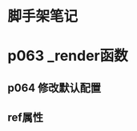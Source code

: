 # 脚手架笔记
# p063 _render函数
<!-- 
1.vue.js与vue.runtime.xxx.js的区别
    1.vue.js是完整版的Vue. 包含：核心功能 + 模板解析器
    2.vue.runtime.xxx.js 是运行版的Vue。 只包含：核心功能：没有模板解析器

2.因为vue.runtime.xxx.js没有模板解析器，所以不能使用template配置项。需要使用render函数接受到的creatElement函数去指定具体内容。

 -->

## p064 修改默认配置
<!-- vue inspect > output.js
这个命令可以把vue的配置整理成一个output.js 导出出来

lintOnSave:false 
关闭语法检查  使用之前需停掉服务器，需要写在vue.config.js里 这个文件默认是没有的 需要修改默认配置时添加 
具体详情参照尚硅谷p064 第15分钟 或者  https://cli.vuejs.org/zh -->

## ref属性
<!-- 
1.被用来给元素火子组件注册引用信息（id的替代者）
2.应用在HTML标签上获取的是真实DOM元素，应用在组件标签上是组件实例对象（vc）
3.使用方式：
    打标识  <h1 ref="xxx"></h1>
    获取：this.$refs.xxx
 -->
